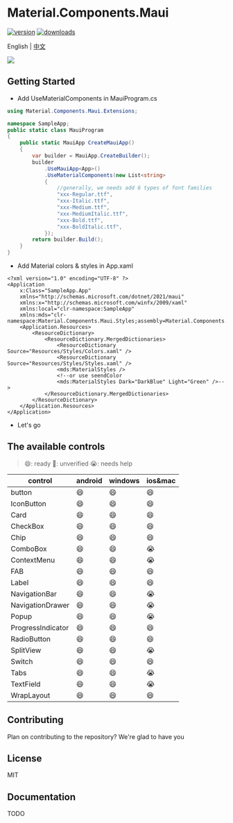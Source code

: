
# Material.Components.Maui
[![version](https://img.shields.io/nuget/vpre/Material.Components.Maui?style=for-the-badge)](https://www.nuget.org/packages/Material.Components.Maui/0.1.0-beta) 
[![downloads](https://img.shields.io/nuget/dt/Material.Components.Maui?style=for-the-badge)](https://www.nuget.org/packages/Material.Components.Maui/0.1.0-beta) 

English | [中文](README_zh.md)

![](assets/preview.png)



## Getting Started

- Add UseMaterialComponents in MauiProgram.cs

```C#
using Material.Components.Maui.Extensions;

namespace SampleApp;
public static class MauiProgram
{
    public static MauiApp CreateMauiApp()
    {
        var builder = MauiApp.CreateBuilder();
        builder
            .UseMauiApp<App>()
            .UseMaterialComponents(new List<string>
            {
                //generally, we needs add 6 types of font families
                "xxx-Regular.ttf",
                "xxx-Italic.ttf",
                "xxx-Medium.ttf",
                "xxx-MediumItalic.ttf",
                "xxx-Bold.ttf",
                "xxx-BoldItalic.ttf",
            });
        return builder.Build();
    }
}
```

- Add Material colors & styles in App.xaml

```xaml
<?xml version="1.0" encoding="UTF-8" ?>
<Application
    x:Class="SampleApp.App"
    xmlns="http://schemas.microsoft.com/dotnet/2021/maui"
    xmlns:x="http://schemas.microsoft.com/winfx/2009/xaml"
    xmlns:local="clr-namespace:SampleApp"
    xmlns:mds="clr-namespace:Material.Components.Maui.Styles;assembly=Material.Components.Maui">
    <Application.Resources>
        <ResourceDictionary>
            <ResourceDictionary.MergedDictionaries>
                <ResourceDictionary Source="Resources/Styles/Colors.xaml" />
                <ResourceDictionary Source="Resources/Styles/Styles.xaml" />
                <mds:MaterialStyles />
                <!--or use seendColor
                <mds:MaterialStyles Dark="DarkBlue" Light="Green" />-->
            </ResourceDictionary.MergedDictionaries>
        </ResourceDictionary>
    </Application.Resources>
</Application>
```

- Let's go



## The available controls

> 😄: ready    🤔: unverified    😭: needs help

| control   | android    | windows   |  ios&mac   |
| ---- | ---- | ---- |----|
| button    | 😄 | 😄 | 😄 |
| IconButton | 😄 | 😄 |😄|
| Card | 😄 | 😄 |😄|
| CheckBox | 😄 | 😄 |😄|
| Chip | 😄 | 😄 |😄|
| ComboBox | 😄 | 😄 |😭|
| ContextMenu | 😄 | 😄 |😭|
| FAB | 😄 | 😄 |😄|
| Label | 😄 | 😄 |😄|
| NavigationBar | 😄 | 😄 |😭|
| NavigationDrawer | 😄 | 😄 |😭|
| Popup | 😄 | 😄 |😭|
| ProgressIndicator | 😄 | 😄 |😄|
| RadioButton | 😄 | 😄 |😄|
| SplitView | 😄 | 😄 |😭|
| Switch | 😄 | 😄 |😄|
| Tabs | 😄 | 😄 |😭|
| TextField | 😄 | 😄 |😭|
| WrapLayout | 😄 | 😄 |😄|



## Contributing

Plan on contributing to the repository? We're glad to have you



## License

MIT



## Documentation

TODO





